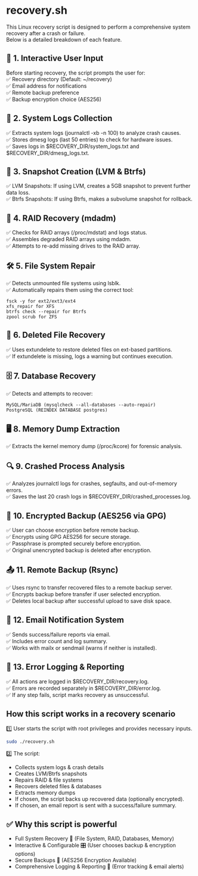 # recovery.sh

This Linux recovery script is designed to perform a comprehensive system recovery after a crash or failure.  
Below is a detailed breakdown of each feature.  

## 📝 1. Interactive User Input  

Before starting recovery, the script prompts the user for:  
✅ Recovery directory (Default: ~/recovery)  
✅ Email address for notifications  
✅ Remote backup preference  
✅ Backup encryption choice (AES256)  

## 📜 2. System Logs Collection  

✅ Extracts system logs (journalctl -xb -n 100) to analyze crash causes.  
✅ Stores dmesg logs (last 50 entries) to check for hardware issues.  
✅ Saves logs in $RECOVERY_DIR/system_logs.txt and $RECOVERY_DIR/dmesg_logs.txt.  

## 💾 3. Snapshot Creation (LVM & Btrfs)  

✅ LVM Snapshots: If using LVM, creates a 5GB snapshot to prevent further data loss.  
✅ Btrfs Snapshots: If using Btrfs, makes a subvolume snapshot for rollback.  

## 🔄 4. RAID Recovery (mdadm)  

✅ Checks for RAID arrays (/proc/mdstat) and logs status.  
✅ Assembles degraded RAID arrays using mdadm.  
✅ Attempts to re-add missing drives to the RAID array.  

## 🛠️ 5. File System Repair  

✅ Detects unmounted file systems using lsblk.  
✅ Automatically repairs them using the correct tool:  
```
fsck -y for ext2/ext3/ext4
xfs_repair for XFS
btrfs check --repair for Btrfs
zpool scrub for ZFS
```

## 📂 6. Deleted File Recovery  

✅ Uses extundelete to restore deleted files on ext-based partitions.  
✅ If extundelete is missing, logs a warning but continues execution.  

## 🗄️ 7. Database Recovery  

✅ Detects and attempts to recover:  
```
MySQL/MariaDB (mysqlcheck --all-databases --auto-repair)
PostgreSQL (REINDEX DATABASE postgres)
```

## 🖥️ 8. Memory Dump Extraction  

✅ Extracts the kernel memory dump (/proc/kcore) for forensic analysis.  

## 🔍 9. Crashed Process Analysis  

✅ Analyzes journalctl logs for crashes, segfaults, and out-of-memory errors.  
✅ Saves the last 20 crash logs in $RECOVERY_DIR/crashed_processes.log.  

## 🔐 10. Encrypted Backup (AES256 via GPG)  

✅ User can choose encryption before remote backup.  
✅ Encrypts using GPG AES256 for secure storage.  
✅ Passphrase is prompted securely before encryption.  
✅ Original unencrypted backup is deleted after encryption.  

## 📤 11. Remote Backup (Rsync)  

✅ Uses rsync to transfer recovered files to a remote backup server.  
✅ Encrypts backup before transfer if user selected encryption.  
✅ Deletes local backup after successful upload to save disk space.  

## 📧 12. Email Notification System  

✅ Sends success/failure reports via email.  
✅ Includes error count and log summary.  
✅ Works with mailx or sendmail (warns if neither is installed).  

## 🛑 13. Error Logging & Reporting  

✅ All actions are logged in $RECOVERY_DIR/recovery.log.  
✅ Errors are recorded separately in $RECOVERY_DIR/error.log.  
✅ If any step fails, script marks recovery as unsuccessful.  

## How this script works in a recovery scenario

1️⃣ User starts the script with root privileges and provides necessary inputs.

```bash
sudo ./recovery.sh
```
2️⃣ The script:
- Collects system logs & crash details
- Creates LVM/Btrfs snapshots
- Repairs RAID & file systems
- Recovers deleted files & databases
- Extracts memory dumps
- If chosen, the script backs up recovered data (optionally encrypted).
- If chosen, an email report is sent with a success/failure summary.

## ✅ Why this script is powerful
- Full System Recovery 🔄 (File System, RAID, Databases, Memory) 
- Interactive & Configurable 🎛️ (User chooses backup & encryption options)
- Secure Backups 🔐 (AES256 Encryption Available)
- Comprehensive Logging & Reporting 📑 (Error tracking & email alerts)